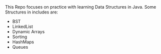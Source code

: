 This Repo focuses on practice with learning Data Structures in Java. 
Some Structures in includes are:
- BST
- LinkedList
- Dynamic Arrays
- Sorting
- HashMaps
- Queues
